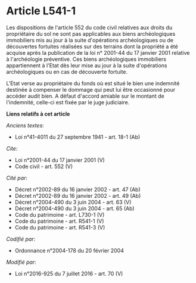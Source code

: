 # Article L541-1

Les dispositions de l'article 552 du code civil relatives aux droits du propriétaire du sol ne sont pas applicables aux biens
archéologiques immobiliers mis au jour à la suite d'opérations archéologiques ou de découvertes fortuites réalisées sur des
terrains dont la propriété a été acquise après la publication de la loi n° 2001-44 du 17 janvier 2001 relative à
l'archéologie préventive. Ces biens archéologiques immobiliers appartiennent à l'Etat dès leur mise au jour à la suite
d'opérations archéologiques ou en cas de découverte fortuite. 

L'Etat verse au propriétaire du fonds où est situé le bien une indemnité destinée à compenser le dommage qui peut lui être
occasionné pour accéder audit bien. A défaut d'accord amiable sur le montant de l'indemnité, celle-ci est fixée par le juge
judiciaire.

**Liens relatifs à cet article**

_Anciens textes_:

  - Loi n°41-4011 du 27 septembre 1941 - art. 18-1 (Ab)

_Cite_:

  - Loi n°2001-44 du 17 janvier 2001 (V)
  - Code civil - art. 552 (V)

_Cité par_:

  - Décret n°2002-89 du 16 janvier 2002 - art. 47 (Ab)
  - Décret n°2002-89 du 16 janvier 2002 - art. 49 (Ab)
  - Décret n°2004-490 du 3 juin 2004 - art. 63 (V)
  - Décret n°2004-490 du 3 juin 2004 - art. 65 (Ab)
  - Code du patrimoine - art. L730-1 (V)
  - Code du patrimoine - art. R541-1 (V)
  - Code du patrimoine - art. R541-3 (V)

_Codifié par_:

  - Ordonnance n°2004-178 du 20 février 2004

_Modifié par_:

  - Loi n°2016-925 du 7 juillet 2016 - art. 70 (V)
